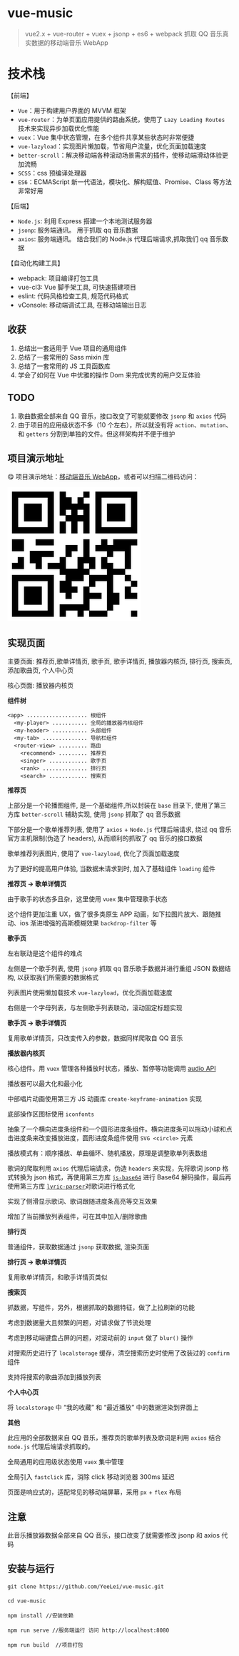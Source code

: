 # vue-music

> vue2.x + vue-router + vuex + jsonp + es6 + webpack 抓取 QQ 音乐真实数据的移动端音乐 WebApp

# 技术栈

【前端】

- `Vue`：用于构建用户界面的 MVVM 框架
- `vue-router`：为单页面应用提供的路由系统，使用了 `Lazy Loading Routes` 技术来实现异步加载优化性能
- `vuex`：Vue 集中状态管理，在多个组件共享某些状态时非常便捷
- `vue-lazyload`：实现图片懒加载，节省用户流量，优化页面加载速度
- `better-scroll`：解决移动端各种滚动场景需求的插件，使移动端滑动体验更加流畅
- `SCSS`：css 预编译处理器
- `ES6`：ECMAScript 新一代语法，模块化、解构赋值、Promise、Class 等方法非常好用

【后端】

- `Node.js`: 利用 Express 搭建一个本地测试服务器
- `jsonp`: 服务端通讯。 用于抓取 qq 音乐数据
- `axios`: 服务端通讯。 结合我们的 Node.js 代理后端请求,抓取我们 qq 音乐数据

【自动化构建工具】

- webpack: 项目编译打包工具
- vue-cl3: Vue 脚手架工具, 可快速搭建项目
- eslint: 代码风格检查工具, 规范代码格式
- vConsole: 移动端调试工具, 在移动端输出日志

## 收获

1. 总结出一套适用于 Vue 项目的通用组件
2. 总结了一套常用的 Sass mixin 库
3. 总结了一套常用的 JS 工具函数库
4. 学会了如何在 Vue 中优雅的操作 Dom 来完成优秀的用户交互体验

## TODO

1. 歌曲数据全部来自 QQ 音乐，接口改变了可能就要修改 `jsonp` 和 `axios` 代码
2. 由于项目的应用级状态不多（10 个左右），所以就没有将 `action`、`mutation`、和 `getters` 分割到单独的文件。但这样架构并不便于维护

## 项目演示地址

:yum: 项目演示地址：[移动端音乐 WebApp](http://yeelei.top/music)，或者可以扫描二维码访问：

![](./doc/erweima.png)

## 实现页面

主要页面: 推荐页,歌单详情页, 歌手页, 歌手详情页, 播放器内核页, 排行页, 搜索页, 添加歌曲页, 个人中心页

核心页面: 播放器内核页

**组件树**

```
<app> ................... 根组件
  <my-player> ........... 全局的播放器内核组件
  <my-header> ........... 头部组件
  <my-tab> .............. 导航栏组件
  <router-view> ......... 路由
    <recommend> ......... 推荐页
    <singer> ............ 歌手页
    <rank> .............. 排行页
    <search> ............ 搜索页
```

**推荐页**

上部分是一个轮播图组件, 是一个基础组件,所以封装在 `base` 目录下, 使用了第三方库 `better-scroll` 辅助实现, 使用 `jsonp` 抓取了 qq 音乐数据

下部分是一个歌单推荐列表, 使用了 `axios` + `Node.js` 代理后端请求, 绕过 qq 音乐官方主机限制(伪造了 headers), 从而顺利的抓取了 qq 音乐的接口数据

歌单推荐列表图片, 使用了 `vue-lazyload`, 优化了页面加载速度

为了更好的提高用户体验, 当数据未请求到时, 加入了基础组件 `loading` 组件

**推荐页 -> 歌单详情页**

由于歌手的状态多且杂，这里使用 `vuex` 集中管理歌手状态

这个组件更加注重 UX，做了很多类原生 APP 动画，如下拉图片放大、跟随推动、ios 渐进增强的高斯模糊效果 `backdrop-filter` 等

**歌手页**

左右联动是这个组件的难点

左侧是一个歌手列表, 使用 `jsonp` 抓取 qq 音乐歌手数据并进行重组 JSON 数据结构, 以获取我们所需要的数据格式

列表图片使用懒加载技术 `vue-lazyload`，优化页面加载速度

右侧是一个字母列表，与左侧歌手列表联动，滚动固定标题实现

**歌手页 -> 歌手详情页**

复用歌单详情页，只改变传入的参数，数据同样爬取自 QQ 音乐

**播放器内核页**

核心组件。用 `vuex` 管理各种播放时状态，播放、暂停等功能调用 [audio API](http://www.w3school.com.cn/tags/html_ref_audio_video_dom.asp)

播放器可以最大化和最小化

中部唱片动画使用第三方 JS 动画库 `create-keyframe-animation` 实现

底部操作区图标使用 `iconfonts`

抽象了一个横向进度条组件和一个圆形进度条组件。横向进度条可以拖动小球和点击进度条来改变播放进度，圆形进度条组件使用 `SVG <circle>` 元素

播放模式有：顺序播放、单曲循环、随机播放，原理是调整歌单列表数组

歌词的爬取利用 `axios` 代理后端请求，伪造 `headers` 来实现，先将歌词 jsonp 格式转换为 json 格式，再使用第三方库 [`js-base64`](https://github.com/dankogai/js-base64) 进行 Base64 解码操作，最后再使用第三方库 [`lyric-parser`](https://github.com/ustbhuangyi/lyric-parser)对歌词进行格式化

实现了侧滑显示歌词、歌词跟随进度条高亮等交互效果

增加了当前播放列表组件，可在其中加入/删除歌曲

**排行页**

普通组件，获取数据通过 `jsonp` 获取数据, 渲染页面

**排行页 -> 歌单详情页**

复用歌单详情页，和歌手详情页类似

**搜索页**

抓数据，写组件，另外，根据抓取的数据特征，做了上拉刷新的功能

考虑到数据量大且频繁的问题，对请求做了节流处理

考虑到移动端键盘占屏的问题，对滚动前的 `input` 做了 `blur()` 操作

对搜索历史进行了 `localstorage` 缓存，清空搜索历史时使用了改装过的 `confirm` 组件

支持将搜索的歌曲添加到播放列表

**个人中心页**

将 `localstorage` 中 “我的收藏” 和 “最近播放” 中的数据渲染到界面上

**其他**

此应用的全部数据来自 QQ 音乐，推荐页的歌单列表及歌词是利用 `axios` 结合 `node.js` 代理后端请求抓取的。

全局通用的应用级状态使用 `vuex` 集中管理

全局引入 `fastclick` 库，消除 click 移动浏览器 300ms 延迟

页面是响应式的，适配常见的移动端屏幕，采用 `px` + `flex` 布局

## 注意

此音乐播放器数据全部来自 QQ 音乐，接口改变了就需要修改 jsonp 和 axios 代码

## 安装与运行

```
git clone https://github.com/YeeLei/vue-music.git

cd vue-music

npm install //安装依赖

npm run serve //服务端运行 访问 http://localhost:8080

npm run build  //项目打包
```

